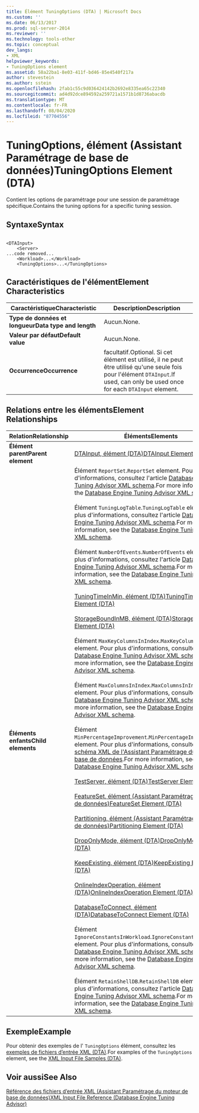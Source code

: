 ```yaml
---
title: Élément TuningOptions (DTA) | Microsoft Docs
ms.custom: ''
ms.date: 06/13/2017
ms.prod: sql-server-2014
ms.reviewer: ''
ms.technology: tools-other
ms.topic: conceptual
dev_langs:
- XML
helpviewer_keywords:
- TuningOptions element
ms.assetid: 58a22ba1-8e03-411f-bd46-85e4540f217a
author: stevestein
ms.author: sstein
ms.openlocfilehash: 2fab1c55c9d036424142b2692e8335ea65c22340
ms.sourcegitcommit: ad4d92dce894592a259721a1571b1d8736abacdb
ms.translationtype: MT
ms.contentlocale: fr-FR
ms.lasthandoff: 08/04/2020
ms.locfileid: "87704556"
---
```

# <a name="tuningoptions-element-dta"></a><span data-ttu-id="576e3-102">TuningOptions, élément (Assistant Paramétrage de base de données)</span><span class="sxs-lookup"><span data-stu-id="576e3-102">TuningOptions Element (DTA)</span></span>
  <span data-ttu-id="576e3-103">Contient les options de paramétrage pour une session de paramétrage spécifique.</span><span class="sxs-lookup"><span data-stu-id="576e3-103">Contains the tuning options for a specific tuning session.</span></span>  
  
## <a name="syntax"></a><span data-ttu-id="576e3-104">Syntaxe</span><span class="sxs-lookup"><span data-stu-id="576e3-104">Syntax</span></span>  
  
```  
  
<DTAInput>  
    <Server>  
...code removed...  
    <Workload>...</Workload>  
    <TuningOptions>...</TuningOptions>  
```  
  
## <a name="element-characteristics"></a><span data-ttu-id="576e3-105">Caractéristiques de l'élément</span><span class="sxs-lookup"><span data-stu-id="576e3-105">Element Characteristics</span></span>  
  
|<span data-ttu-id="576e3-106">Caractéristique</span><span class="sxs-lookup"><span data-stu-id="576e3-106">Characteristic</span></span>|<span data-ttu-id="576e3-107">Description</span><span class="sxs-lookup"><span data-stu-id="576e3-107">Description</span></span>|  
|--------------------|-----------------|  
|<span data-ttu-id="576e3-108">**Type de données et longueur**</span><span class="sxs-lookup"><span data-stu-id="576e3-108">**Data type and length**</span></span>|<span data-ttu-id="576e3-109">Aucun.</span><span class="sxs-lookup"><span data-stu-id="576e3-109">None.</span></span>|  
|<span data-ttu-id="576e3-110">**Valeur par défaut**</span><span class="sxs-lookup"><span data-stu-id="576e3-110">**Default value**</span></span>|<span data-ttu-id="576e3-111">Aucun.</span><span class="sxs-lookup"><span data-stu-id="576e3-111">None.</span></span>|  
|<span data-ttu-id="576e3-112">**Occurrence**</span><span class="sxs-lookup"><span data-stu-id="576e3-112">**Occurrence**</span></span>|<span data-ttu-id="576e3-113">facultatif.</span><span class="sxs-lookup"><span data-stu-id="576e3-113">Optional.</span></span> <span data-ttu-id="576e3-114">Si cet élément est utilisé, il ne peut être utilisé qu'une seule fois pour l'élément `DTAInput`.</span><span class="sxs-lookup"><span data-stu-id="576e3-114">If used, can only be used once for each `DTAInput` element.</span></span>|  
  
## <a name="element-relationships"></a><span data-ttu-id="576e3-115">Relations entre les éléments</span><span class="sxs-lookup"><span data-stu-id="576e3-115">Element Relationships</span></span>  
  
|<span data-ttu-id="576e3-116">Relation</span><span class="sxs-lookup"><span data-stu-id="576e3-116">Relationship</span></span>|<span data-ttu-id="576e3-117">Éléments</span><span class="sxs-lookup"><span data-stu-id="576e3-117">Elements</span></span>|  
|------------------|--------------|  
|<span data-ttu-id="576e3-118">**Élément parent**</span><span class="sxs-lookup"><span data-stu-id="576e3-118">**Parent element**</span></span>|[<span data-ttu-id="576e3-119">DTAInput, élément &#40;DTA&#41;</span><span class="sxs-lookup"><span data-stu-id="576e3-119">DTAInput Element &#40;DTA&#41;</span></span>](dtainput-element-dta.md)|  
|<span data-ttu-id="576e3-120">**Éléments enfants**</span><span class="sxs-lookup"><span data-stu-id="576e3-120">**Child elements**</span></span>|<span data-ttu-id="576e3-121">Élément `ReportSet`.</span><span class="sxs-lookup"><span data-stu-id="576e3-121">`ReportSet` element.</span></span> <span data-ttu-id="576e3-122">Pour plus d'informations, consultez l'article [Database Engine Tuning Advisor XML schema](https://go.microsoft.com/fwlink/?linkid=43100).</span><span class="sxs-lookup"><span data-stu-id="576e3-122">For more information, see the [Database Engine Tuning Advisor XML schema](https://go.microsoft.com/fwlink/?linkid=43100).</span></span><br /><br /> <span data-ttu-id="576e3-123">Élément `TuningLogTable`.</span><span class="sxs-lookup"><span data-stu-id="576e3-123">`TuningLogTable` element.</span></span> <span data-ttu-id="576e3-124">Pour plus d'informations, consultez l'article [Database Engine Tuning Advisor XML schema](https://go.microsoft.com/fwlink/?linkid=43100).</span><span class="sxs-lookup"><span data-stu-id="576e3-124">For more information, see the [Database Engine Tuning Advisor XML schema](https://go.microsoft.com/fwlink/?linkid=43100).</span></span><br /><br /> <span data-ttu-id="576e3-125">Élément `NumberOfEvents`.</span><span class="sxs-lookup"><span data-stu-id="576e3-125">`NumberOfEvents` element.</span></span> <span data-ttu-id="576e3-126">Pour plus d'informations, consultez l'article [Database Engine Tuning Advisor XML schema](https://go.microsoft.com/fwlink/?linkid=43100).</span><span class="sxs-lookup"><span data-stu-id="576e3-126">For more information, see the [Database Engine Tuning Advisor XML schema](https://go.microsoft.com/fwlink/?linkid=43100).</span></span><br /><br /> [<span data-ttu-id="576e3-127">TuningTimeInMin, élément &#40;DTA&#41;</span><span class="sxs-lookup"><span data-stu-id="576e3-127">TuningTimeInMin Element &#40;DTA&#41;</span></span>](tuningtimeinmin-element-dta.md)<br /><br /> [<span data-ttu-id="576e3-128">StorageBoundInMB, élément &#40;DTA&#41;</span><span class="sxs-lookup"><span data-stu-id="576e3-128">StorageBoundInMB Element &#40;DTA&#41;</span></span>](storageboundinmb-element-dta.md)<br /><br /> <span data-ttu-id="576e3-129">Élément `MaxKeyColumnsInIndex`.</span><span class="sxs-lookup"><span data-stu-id="576e3-129">`MaxKeyColumnsInIndex` element.</span></span> <span data-ttu-id="576e3-130">Pour plus d'informations, consultez l'article [Database Engine Tuning Advisor XML schema](https://go.microsoft.com/fwlink/?linkid=43100).</span><span class="sxs-lookup"><span data-stu-id="576e3-130">For more information, see the [Database Engine Tuning Advisor XML schema](https://go.microsoft.com/fwlink/?linkid=43100).</span></span><br /><br /> <span data-ttu-id="576e3-131">Élément `MaxColumnsInIndex`.</span><span class="sxs-lookup"><span data-stu-id="576e3-131">`MaxColumnsInIndex` element.</span></span> <span data-ttu-id="576e3-132">Pour plus d'informations, consultez l'article [Database Engine Tuning Advisor XML schema](https://go.microsoft.com/fwlink/?linkid=43100).</span><span class="sxs-lookup"><span data-stu-id="576e3-132">For more information, see the [Database Engine Tuning Advisor XML schema](https://go.microsoft.com/fwlink/?linkid=43100).</span></span><br /><br /> <span data-ttu-id="576e3-133">Élément `MinPercentageImprovement`.</span><span class="sxs-lookup"><span data-stu-id="576e3-133">`MinPercentageImprovement` element.</span></span> <span data-ttu-id="576e3-134">Pour plus d'informations, consultez le [schéma XML de l'Assistant Paramétrage du moteur de base de données](https://go.microsoft.com/fwlink/?linkid=43100).</span><span class="sxs-lookup"><span data-stu-id="576e3-134">For more information, see the [Database Engine Tuning Advisor XML schema](https://go.microsoft.com/fwlink/?linkid=43100)</span></span><br /><br /> [<span data-ttu-id="576e3-135">TestServer, élément &#40;DTA&#41;</span><span class="sxs-lookup"><span data-stu-id="576e3-135">TestServer Element &#40;DTA&#41;</span></span>](server-element-dta.md)<br /><br /> [<span data-ttu-id="576e3-136">FeatureSet, élément &#40;Assistant Paramétrage de base de données&#41;</span><span class="sxs-lookup"><span data-stu-id="576e3-136">FeatureSet Element &#40;DTA&#41;</span></span>](featureset-element-dta.md)<br /><br /> [<span data-ttu-id="576e3-137">Partitioning, élément &#40;Assistant Paramétrage de base de données&#41;</span><span class="sxs-lookup"><span data-stu-id="576e3-137">Partitioning Element &#40;DTA&#41;</span></span>](partitioning-element-dta.md)<br /><br /> [<span data-ttu-id="576e3-138">DropOnlyMode, élément &#40;DTA&#41;</span><span class="sxs-lookup"><span data-stu-id="576e3-138">DropOnlyMode Element &#40;DTA&#41;</span></span>](droponlymode-element-dta.md)<br /><br /> [<span data-ttu-id="576e3-139">KeepExisting, élément &#40;DTA&#41;</span><span class="sxs-lookup"><span data-stu-id="576e3-139">KeepExisting Element &#40;DTA&#41;</span></span>](keepexisting-element-dta.md)<br /><br /> [<span data-ttu-id="576e3-140">OnlineIndexOperation, élément &#40;DTA&#41;</span><span class="sxs-lookup"><span data-stu-id="576e3-140">OnlineIndexOperation Element &#40;DTA&#41;</span></span>](onlineindexoperation-element-dta.md)<br /><br /> [<span data-ttu-id="576e3-141">DatabaseToConnect, élément &#40;DTA&#41;</span><span class="sxs-lookup"><span data-stu-id="576e3-141">DatabaseToConnect Element &#40;DTA&#41;</span></span>](databasetoconnect-element-dta.md)<br /><br /> <span data-ttu-id="576e3-142">Élément `IgnoreConstantsInWorkload`.</span><span class="sxs-lookup"><span data-stu-id="576e3-142">`IgnoreConstantsInWorkload` element.</span></span> <span data-ttu-id="576e3-143">Pour plus d'informations, consultez l'article [Database Engine Tuning Advisor XML schema](https://go.microsoft.com/fwlink/?linkid=43100).</span><span class="sxs-lookup"><span data-stu-id="576e3-143">For more information, see the [Database Engine Tuning Advisor XML schema](https://go.microsoft.com/fwlink/?linkid=43100).</span></span><br /><br /> <span data-ttu-id="576e3-144">Élément `RetainShellDB`.</span><span class="sxs-lookup"><span data-stu-id="576e3-144">`RetainShellDB` element.</span></span> <span data-ttu-id="576e3-145">Pour plus d'informations, consultez l'article [Database Engine Tuning Advisor XML schema](https://go.microsoft.com/fwlink/?linkid=43100).</span><span class="sxs-lookup"><span data-stu-id="576e3-145">For more information, see the [Database Engine Tuning Advisor XML schema](https://go.microsoft.com/fwlink/?linkid=43100).</span></span>|  
  
## <a name="example"></a><span data-ttu-id="576e3-146">Exemple</span><span class="sxs-lookup"><span data-stu-id="576e3-146">Example</span></span>  
 <span data-ttu-id="576e3-147">Pour obtenir des exemples de l' `TuningOptions` élément, consultez les [exemples de fichiers d’entrée XML &#40;DTA&#41;](xml-input-file-samples-dta.md).</span><span class="sxs-lookup"><span data-stu-id="576e3-147">For examples of the `TuningOptions` element, see the [XML Input File Samples &#40;DTA&#41;](xml-input-file-samples-dta.md).</span></span>  
  
## <a name="see-also"></a><span data-ttu-id="576e3-148">Voir aussi</span><span class="sxs-lookup"><span data-stu-id="576e3-148">See Also</span></span>  
 [<span data-ttu-id="576e3-149">Référence des fichiers d’entrée XML &#40;Assistant Paramétrage du moteur de base de données&#41;</span><span class="sxs-lookup"><span data-stu-id="576e3-149">XML Input File Reference &#40;Database Engine Tuning Advisor&#41;</span></span>](xml-input-file-reference-database-engine-tuning-advisor.md)  
  
  
